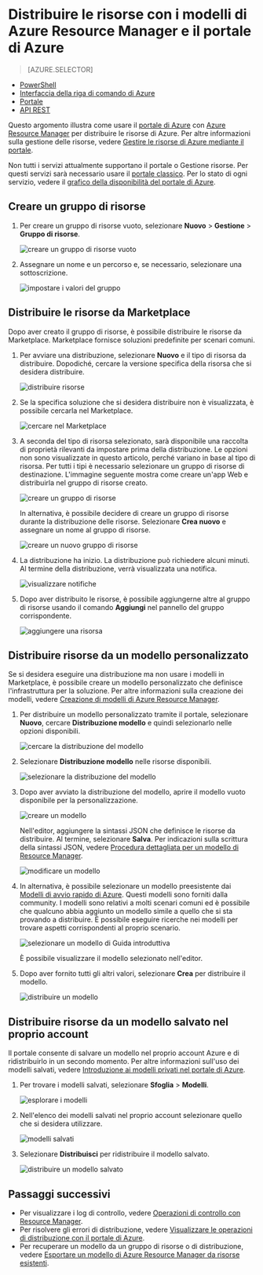 <properties 
	pageTitle="Uso del portale di Azure per distribuire le risorse di Azure | Microsoft Azure" 
	description="Utilizzare il portale di Azure e Azure Resource Manager per distribuire le risorse." 
	services="azure-resource-manager,azure-portal" 
	documentationCenter="" 
	authors="tfitzmac" 
	manager="timlt" 
	editor="tysonn"/>

<tags 
	ms.service="azure-resource-manager" 
	ms.workload="multiple" 
	ms.tgt_pltfrm="na" 
	ms.devlang="na" 
	ms.topic="article" 
	ms.date="06/30/2016" 
	ms.author="tomfitz"/>

# Distribuire le risorse con i modelli di Azure Resource Manager e il portale di Azure

> [AZURE.SELECTOR]
- [PowerShell](resource-group-template-deploy.md)
- [Interfaccia della riga di comando di Azure](resource-group-template-deploy-cli.md)
- [Portale](resource-group-template-deploy-portal.md)
- [API REST](resource-group-template-deploy-rest.md)

Questo argomento illustra come usare il [portale di Azure](https://portal.azure.com) con [Azure Resource Manager](resource-group-overview.md) per distribuire le risorse di Azure. Per altre informazioni sulla gestione delle risorse, vedere [Gestire le risorse di Azure mediante il portale](./azure-portal/resource-group-portal.md).

Non tutti i servizi attualmente supportano il portale o Gestione risorse. Per questi servizi sarà necessario usare il [portale classico](https://manage.windowsazure.com). Per lo stato di ogni servizio, vedere il [grafico della disponibilità del portale di Azure](https://azure.microsoft.com/features/azure-portal/availability/).

## Creare un gruppo di risorse

1. Per creare un gruppo di risorse vuoto, selezionare **Nuovo** > **Gestione** > **Gruppo di risorse**.

    ![creare un gruppo di risorse vuoto](./media/resource-group-template-deploy-portal/create-empty-group.png)

2. Assegnare un nome e un percorso e, se necessario, selezionare una sottoscrizione.

    ![impostare i valori del gruppo](./media/resource-group-template-deploy-portal/set-group-properties.png)

## Distribuire le risorse da Marketplace

Dopo aver creato il gruppo di risorse, è possibile distribuire le risorse da Marketplace. Marketplace fornisce soluzioni predefinite per scenari comuni.

1. Per avviare una distribuzione, selezionare **Nuovo** e il tipo di risorsa da distribuire. Dopodiché, cercare la versione specifica della risorsa che si desidera distribuire.

    ![distribuire risorse](./media/resource-group-template-deploy-portal/deploy-resource.png)

2. Se la specifica soluzione che si desidera distribuire non è visualizzata, è possibile cercarla nel Marketplace.

    ![cercare nel Marketplace](./media/resource-group-template-deploy-portal/search-resource.png)

3. A seconda del tipo di risorsa selezionato, sarà disponibile una raccolta di proprietà rilevanti da impostare prima della distribuzione. Le opzioni non sono visualizzate in questo articolo, perché variano in base al tipo di risorsa. Per tutti i tipi è necessario selezionare un gruppo di risorse di destinazione. L'immagine seguente mostra come creare un'app Web e distribuirla nel gruppo di risorse creato.

    ![creare un gruppo di risorse](./media/resource-group-template-deploy-portal/select-existing-group.png)

    In alternativa, è possibile decidere di creare un gruppo di risorse durante la distribuzione delle risorse. Selezionare **Crea nuovo** e assegnare un nome al gruppo di risorse.

    ![creare un nuovo gruppo di risorse](./media/resource-group-template-deploy-portal/select-new-group.png)

4. La distribuzione ha inizio. La distribuzione può richiedere alcuni minuti. Al termine della distribuzione, verrà visualizzata una notifica.

    ![visualizzare notifiche](./media/resource-group-template-deploy-portal/view-notification.png)

5. Dopo aver distribuito le risorse, è possibile aggiungerne altre al gruppo di risorse usando il comando **Aggiungi** nel pannello del gruppo corrispondente.

    ![aggiungere una risorsa](./media/resource-group-template-deploy-portal/add-resource.png)

## Distribuire risorse da un modello personalizzato

Se si desidera eseguire una distribuzione ma non usare i modelli in Marketplace, è possibile creare un modello personalizzato che definisce l'infrastruttura per la soluzione. Per altre informazioni sulla creazione dei modelli, vedere [Creazione di modelli di Azure Resource Manager](resource-group-authoring-templates.md).

1. Per distribuire un modello personalizzato tramite il portale, selezionare **Nuovo**, cercare **Distribuzione modello** e quindi selezionarlo nelle opzioni disponibili.

    ![cercare la distribuzione del modello](./media/resource-group-template-deploy-portal/search-template.png)

2. Selezionare **Distribuzione modello** nelle risorse disponibili.

    ![selezionare la distribuzione del modello](./media/resource-group-template-deploy-portal/select-template.png)

3. Dopo aver avviato la distribuzione del modello, aprire il modello vuoto disponibile per la personalizzazione.

    ![creare un modello](./media/resource-group-template-deploy-portal/show-custom-template.png)

    Nell'editor, aggiungere la sintassi JSON che definisce le risorse da distribuire. Al termine, selezionare **Salva**. Per indicazioni sulla scrittura della sintassi JSON, vedere [Procedura dettagliata per un modello di Resource Manager](resource-manager-template-walkthrough.md).

    ![modificare un modello](./media/resource-group-template-deploy-portal/edit-template.png)

4. In alternativa, è possibile selezionare un modello preesistente dai [Modelli di avvio rapido di Azure](https://azure.microsoft.com/documentation/templates/). Questi modelli sono forniti dalla community. I modelli sono relativi a molti scenari comuni ed è possibile che qualcuno abbia aggiunto un modello simile a quello che si sta provando a distribuire. È possibile eseguire ricerche nei modelli per trovare aspetti corrispondenti al proprio scenario.

    ![selezionare un modello di Guida introduttiva](./media/resource-group-template-deploy-portal/select-quickstart-template.png)

    È possibile visualizzare il modello selezionato nell'editor.

5. Dopo aver fornito tutti gli altri valori, selezionare **Crea** per distribuire il modello.

    ![distribuire un modello](./media/resource-group-template-deploy-portal/create-custom-deploy.png)

## Distribuire risorse da un modello salvato nel proprio account

Il portale consente di salvare un modello nel proprio account Azure e di ridistribuirlo in un secondo momento. Per altre informazioni sull'uso dei modelli salvati, vedere [Introduzione ai modelli privati nel portale di Azure](./marketplace-consumer/mytemplates-getstarted.md).

1. Per trovare i modelli salvati, selezionare **Sfoglia** > **Modelli**.

    ![esplorare i modelli](./media/resource-group-template-deploy-portal/browse-templates.png)

2. Nell'elenco dei modelli salvati nel proprio account selezionare quello che si desidera utilizzare.

    ![modelli salvati](./media/resource-group-template-deploy-portal/saved-templates.png)

3. Selezionare **Distribuisci** per ridistribuire il modello salvato.

    ![distribuire un modello salvato](./media/resource-group-template-deploy-portal/deploy-saved-template.png)

## Passaggi successivi

- Per visualizzare i log di controllo, vedere [Operazioni di controllo con Resource Manager](resource-group-audit.md).
- Per risolvere gli errori di distribuzione, vedere [Visualizzare le operazioni di distribuzione con il portale di Azure](resource-manager-troubleshoot-deployments-portal.md).
- Per recuperare un modello da un gruppo di risorse o di distribuzione, vedere [Esportare un modello di Azure Resource Manager da risorse esistenti](resource-manager-export-template.md).

<!---HONumber=AcomDC_0824_2016-->